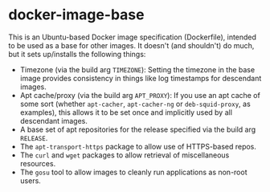 # docker-image-base

This is an Ubuntu-based Docker image specification (Dockerfile), intended to be used as a base for other images. It doesn't (and shouldn't) do much, but it sets up/installs the following things:

- Timezone (via the build arg `TIMEZONE`): Setting the timezone in the base image provides consistency in things like log timestamps for descendant images.
- Apt cache/proxy (via the build arg `APT_PROXY`): If you use an apt cache of some sort (whether `apt-cacher`, `apt-cacher-ng` or `deb-squid-proxy`, as examples), this allows it to be set once and implicitly used by all descendant images.
- A base set of apt repositories for the release specified via the build arg `RELEASE`.
- The `apt-transport-https` package to allow use of HTTPS-based repos.
- The `curl` and `wget` packages to allow retrieval of miscellaneous resources.
- The `gosu` tool to allow images to cleanly run applications as non-root users.
